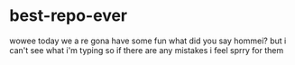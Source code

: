 # best-repo-ever

wowee
today we a re gona have some fun what did you say hommei?
but i can't see what i'm typing so if there are any mistakes i feel sprry for them
